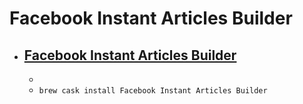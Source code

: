 # Facebook Instant Articles Builder
- [Facebook Instant Articles Builder](https://facebook.github.io/instant-articles-builder/)
  - 
  - 
  - `brew cask install Facebook Instant Articles Builder`
